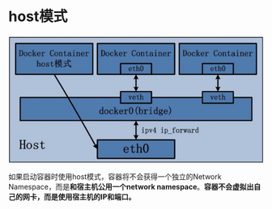 # host模式

![主机网络模式](../../images/host.jpg)

如果启动容器时使用host模式，容器将不会获得一个独立的Network Namespace，而是**和宿主机公用一个network namespace**。**容器不会虚拟出自己的网卡，而是使用宿主机的IP和端口。**
